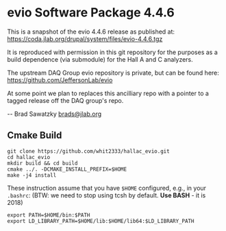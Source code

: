 # evio Software Package 4.4.6

This is a snapshot of the evio 4.4.6 release as published at:
  https://coda.jlab.org/drupal/system/files/evio-4.4.6.tgz

It is reproduced with permission in this git repository for the purposes
as a build dependence (via submodule) for the Hall A and C analyzers.

The upstream DAQ Group evio repository is private, but can be found here:
  https://github.com/JeffersonLab/evio

At some point we plan to replaces this ancilliary repo with a pointer to a
tagged release off the DAQ group's repo.

-- Brad Sawatzky <brads@jlab.org>

## Cmake Build

```
git clone https://github.com/whit2333/hallac_evio.git
cd hallac_evio
mkdir build && cd build
cmake ../. -DCMAKE_INSTALL_PREFIX=$HOME
make -j4 install
```
These instruction assume that you have `$HOME`  configured, e.g., in your 
`.bashrc`:  (BTW: we need to stop using tcsh by default. **Use BASH** - it is 
2018)

```
export PATH=$HOME/bin:$PATH
export LD_LIBRARY_PATH=$HOME/lib:$HOME/lib64:$LD_LIBRARY_PATH
```

